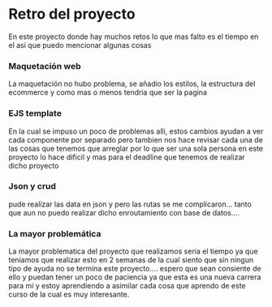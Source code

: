 # Retro del proyecto

En este proyecto donde hay muchos retos lo que mas falto es el tiempo en el asi que puedo mencionar algunas cosas


### Maquetación web
La maquetación no hubo problema, se añadio los estilos, la estructura del ecommerce y como mas o menos tendria que ser la pagina


### EJS template

En la cual se impuso un poco de problemas alli, estos cambios ayudan a ver cada componente por separado pero tambien nos hace revisar cada una de las cosas que tenemos que arreglar por lo que ser una sola persona en este proyecto lo hace dificil y mas para el deadline que tenemos de realizar dicho proyecto

### Json y crud

pude realizar las data en json y pero las rutas se me complicaron... tanto que aun no puedo realizar dicho enroutamiento con base de datos....


### La mayor problemática

La mayor problematica del proyecto que realizamos seria el tiempo ya que teniamos que realizar esto en 2 semanas de la cual siento que sin ningun tipo de ayuda no se termina este proyecto.... espero que sean consiente de ello y puedan tener un poco de paciencia ya que esta es una nueva carrera para mi y estoy aprendiendo a asimilar cada cosa que aprendo de este curso de la cual es muy interesante.